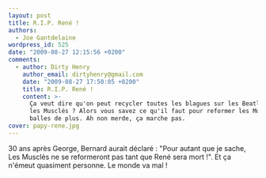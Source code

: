 ```yaml
---
layout: post
title: R.I.P. René !
authors:
  - Joe Gantdelaine
wordpress_id: 525
date: "2009-08-27 12:15:56 +0200"
comments:
  - author: Dirty Henry
    author_email: dirtyhenry@gmail.com
    date: "2009-08-27 17:50:05 +0200"
    title: R.I.P. René !
    content: >-
      Ça veut dire qu'on peut recycler toutes les blagues sur les Beatles avec
      les Musclés ? Alors vous savez ce qu'il faut pour reformer les Musclés ? 4
      balles de plus. Ah non merde, ça marche pas.
cover: papy-rene.jpg
---
```


30 ans après George, Bernard aurait déclaré : "Pour autant que je sache, Les
Musclés ne se reformeront pas tant que René sera mort !". Et ça n'émeut
quasiment personne. Le monde va mal !
